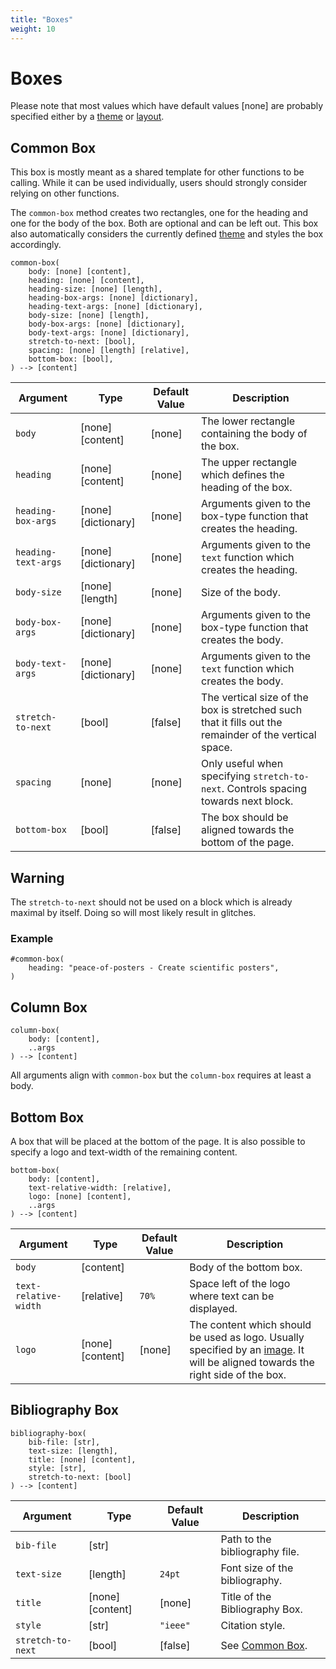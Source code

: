 ```yaml
---
title: "Boxes"
weight: 10
---
```


# Boxes
Please note that most values which have default values [none] are probably specified either by a [theme](/themes) or [layout](/documentation/layouts).
## Common Box
This box is mostly meant as a shared template for other functions to be calling.
While it can be used individually, users should strongly consider relying on other functions.

The `common-box` method creates two rectangles, one for the heading and one for the body of the box.
Both are optional and can be left out.
This box also automatically considers the currently defined [theme](themes) and styles the box accordingly.
```typst
common-box(
    body: [none] [content],
    heading: [none] [content],
    heading-size: [none] [length],
    heading-box-args: [none] [dictionary],
    heading-text-args: [none] [dictionary],
    body-size: [none] [length],
    body-box-args: [none] [dictionary],
    body-text-args: [none] [dictionary],
    stretch-to-next: [bool],
    spacing: [none] [length] [relative],
    bottom-box: [bool],
) --> [content]
```

| Argument | Type | Default Value | Description |
| --- | --- | --- | --- |
| `body` | [none] [content] | [none] | The lower rectangle containing the body of the box. |
| `heading` | [none] [content] | [none] | The upper rectangle which defines the heading of the box.
| `heading-box-args` | [none] [dictionary] | [none] | Arguments given to the box-type function that creates the heading. |
| `heading-text-args` | [none] [dictionary] | [none] | Arguments given to the `text` function which creates the heading. |
| `body-size` | [none] [length] | [none] | Size of the body. |
| `body-box-args` | [none] [dictionary] | [none] | Arguments given to the box-type function that creates the body. |
| `body-text-args` | [none] [dictionary] | [none] | Arguments given to the `text` function which creates the body. |
| `stretch-to-next` | [bool] | [false] | The vertical size of the box is stretched such that it fills out the remainder of the vertical space. |
| `spacing` | [none] | [none] | Only useful when specifying `stretch-to-next`. Controls spacing towards next block. |
| `bottom-box` | [bool] | [false] | The box should be aligned towards the bottom of the page. |

<div class="warning-block">
    <h2>Warning</h2>
    <p>The <code>stretch-to-next</code> should not be used on a block which is already maximal by itself.
    Doing so will most likely result in glitches.
    </p>
</div>

### Example
```typst
#common-box(
    heading: "peace-of-posters - Create scientific posters",
)
```

## Column Box
```typst
column-box(
    body: [content],
    ..args
) --> [content]
```
All arguments align with `common-box` but the `column-box` requires at least a body.

## Bottom Box
A box that will be placed at the bottom of the page.
It is also possible to specify a logo and text-width of the remaining content.
```typst
bottom-box(
    body: [content],
    text-relative-width: [relative],
    logo: [none] [content],
    ..args
) --> [content]
```
| Argument | Type | Default Value | Description |
| --- | --- | --- | --- |
| `body` | [content] | | Body of the bottom box. |
| `text-relative-width` | [relative] | `70%` | Space left of the logo where text can be displayed. |
| `logo` | [none] [content] | [none] | The content which should be used as logo. Usually specified by an [image](https://typst.app/docs/reference/visualize/image/). It will be aligned towards the right side of the box. |

## Bibliography Box
```typst
bibliography-box(
    bib-file: [str],
    text-size: [length],
    title: [none] [content],
    style: [str],
    stretch-to-next: [bool]
) --> [content]
```

| Argument | Type | Default Value | Description |
| --- | --- | --- | --- |
| `bib-file` | [str] | | Path to the bibliography file. |
| `text-size` | [length] | `24pt` | Font size of the bibliography. |
| `title` | [none] [content] | [none] | Title of the Bibliography Box. |
| `style` | [str] | `"ieee"` | Citation style. |
| `stretch-to-next` | [bool] | [false] | See [Common Box](#common-box). |


